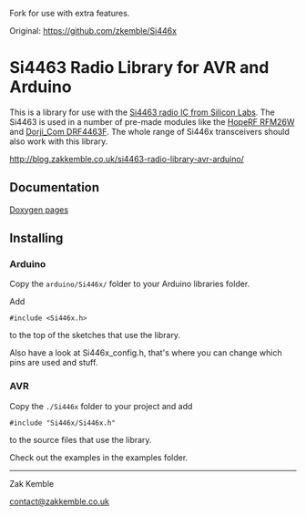 Fork for use with extra features.


Original: https://github.com/zkemble/Si446x


Si4463 Radio Library for AVR and Arduino
========================================

This is a library for use with the [Si4463 radio IC from Silicon Labs](http://www.silabs.com/products/wireless/EZRadioPRO/Pages/si446x.aspx). The Si4463 is used in a number of pre-made modules like the [HopeRF RFM26W](http://www.hoperf.com/rf_transceiver/modules/RFM26W.html) and [Dorji_Com DRF4463F](https://www.tindie.com/products/DORJI_COM/433mhz-wireless-rf-si4463-transceiver-module/). The whole range of Si446x transceivers should also work with this library.

http://blog.zakkemble.co.uk/si4463-radio-library-avr-arduino/

Documentation
-------------

[Doxygen pages](http://zkemble.github.io/Si446x/)

Installing
----------

### Arduino
Copy the `arduino/Si446x/` folder to your Arduino libraries folder.

Add

    #include <Si446x.h>

to the top of the sketches that use the library.

Also have a look at Si446x_config.h, that's where you can change which pins are used and stuff.

### AVR
Copy the `./Si446x` folder to your project and add

    #include "Si446x/Si446x.h"

to the source files that use the library.

Check out the examples in the examples folder.

---

Zak Kemble

contact@zakkemble.co.uk
